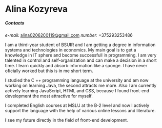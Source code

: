 #  Alina Kozyreva
##### Contacts
*e-mail:* alina0206200119@gmail.com
*number*: +375293253486

I am a third-year student of BSUIR and I am getting a degree in information systems and technologies in economics. My main goal is to get a knowledge in IT sphere and become successfull in programming.  I am  very talented in control and self-organization and can make a decision in a short time. I learn quickly and absorb information like a sponge. I have never oficially worked but this is in me short term.

 I studied the C ++ programming language at the university and am now working on learning Java, the second attracts me more.  Also I am currently actively learning JavaScript, HTML and CSS, because I found front-end development the most attractive for myself.

 I completed English courses at MSLU at the B-2 level and now I actively support the language with the help of various online lessons and literature.

I see my future directly in the field of front-end development.
 